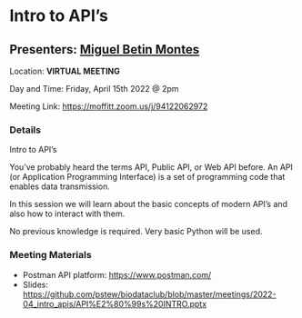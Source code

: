 # Intro to API’s

## Presenters: [Miguel Betin Montes](mailto:Miguel.BetinMontes@moffitt.org)

Location: **VIRTUAL MEETING** 

Day and Time: Friday, April 15th 2022 @ 2pm

Meeting Link: https://moffitt.zoom.us/j/94122062972 

### Details

Intro to API’s

You’ve probably heard the terms API, Public API, or Web API before. An API (or Application Programming Interface) is a set of programming code that enables data transmission. 

In this session we will learn about the basic concepts of modern API’s and also how to interact with them.

No previous knowledge is required. Very basic Python will be used.

### Meeting Materials

* Postman API platform: https://www.postman.com/
* Slides: https://github.com/pstew/biodataclub/blob/master/meetings/2022-04_intro_apis/API%E2%80%99s%20INTRO.pptx
